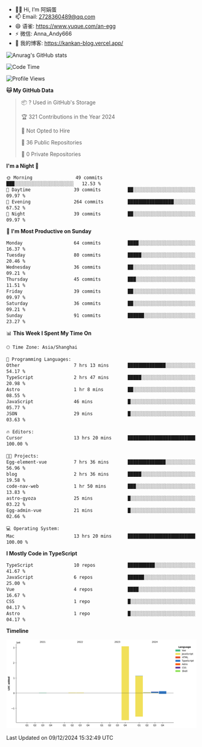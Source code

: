 - 👋🏻 Hi, I’m 阿娟蛋
- 📫 Email: 2728360489@qq.com
- 😄 语雀: https://www.yuque.com/an-egg
- ⚡ 微信: Anna_Andy666
- 📖 我的博客: https://kankan-blog.vercel.app/

![Anurag's GitHub stats](https://github-readme-stats.vercel.app/api?username=kankan-web)
<!--START_SECTION:waka-->
![Code Time](http://img.shields.io/badge/Code%20Time-144%20hrs%2022%20mins-blue)

![Profile Views](http://img.shields.io/badge/Profile%20Views-11-blue)

**🐱 My GitHub Data** 

> 📦 ? Used in GitHub's Storage 
 > 
> 🏆 321 Contributions in the Year 2024
 > 
> 🚫 Not Opted to Hire
 > 
> 📜 36 Public Repositories 
 > 
> 🔑 0 Private Repositories 
 > 
**I'm a Night 🦉** 

```text
🌞 Morning                49 commits          ███░░░░░░░░░░░░░░░░░░░░░░   12.53 % 
🌆 Daytime                39 commits          ██░░░░░░░░░░░░░░░░░░░░░░░   09.97 % 
🌃 Evening                264 commits         █████████████████░░░░░░░░   67.52 % 
🌙 Night                  39 commits          ██░░░░░░░░░░░░░░░░░░░░░░░   09.97 % 
```
📅 **I'm Most Productive on Sunday** 

```text
Monday                   64 commits          ████░░░░░░░░░░░░░░░░░░░░░   16.37 % 
Tuesday                  80 commits          █████░░░░░░░░░░░░░░░░░░░░   20.46 % 
Wednesday                36 commits          ██░░░░░░░░░░░░░░░░░░░░░░░   09.21 % 
Thursday                 45 commits          ███░░░░░░░░░░░░░░░░░░░░░░   11.51 % 
Friday                   39 commits          ██░░░░░░░░░░░░░░░░░░░░░░░   09.97 % 
Saturday                 36 commits          ██░░░░░░░░░░░░░░░░░░░░░░░   09.21 % 
Sunday                   91 commits          ██████░░░░░░░░░░░░░░░░░░░   23.27 % 
```


📊 **This Week I Spent My Time On** 

```text
🕑︎ Time Zone: Asia/Shanghai

💬 Programming Languages: 
Other                    7 hrs 13 mins       ██████████████░░░░░░░░░░░   54.17 % 
TypeScript               2 hrs 47 mins       █████░░░░░░░░░░░░░░░░░░░░   20.98 % 
Astro                    1 hr 8 mins         ██░░░░░░░░░░░░░░░░░░░░░░░   08.55 % 
JavaScript               46 mins             █░░░░░░░░░░░░░░░░░░░░░░░░   05.77 % 
JSON                     29 mins             █░░░░░░░░░░░░░░░░░░░░░░░░   03.63 % 

🔥 Editors: 
Cursor                   13 hrs 20 mins      █████████████████████████   100.00 % 

🐱‍💻 Projects: 
Egg-element-vue          7 hrs 36 mins       ██████████████░░░░░░░░░░░   56.96 % 
blog                     2 hrs 36 mins       █████░░░░░░░░░░░░░░░░░░░░   19.58 % 
code-nav-web             1 hr 50 mins        ███░░░░░░░░░░░░░░░░░░░░░░   13.83 % 
astro-gyoza              25 mins             █░░░░░░░░░░░░░░░░░░░░░░░░   03.22 % 
Egg-admin-vue            21 mins             █░░░░░░░░░░░░░░░░░░░░░░░░   02.66 % 

💻 Operating System: 
Mac                      13 hrs 20 mins      █████████████████████████   100.00 % 
```

**I Mostly Code in TypeScript** 

```text
TypeScript               10 repos            ██████████░░░░░░░░░░░░░░░   41.67 % 
JavaScript               6 repos             ██████░░░░░░░░░░░░░░░░░░░   25.00 % 
Vue                      4 repos             ████░░░░░░░░░░░░░░░░░░░░░   16.67 % 
CSS                      1 repo              █░░░░░░░░░░░░░░░░░░░░░░░░   04.17 % 
Astro                    1 repo              █░░░░░░░░░░░░░░░░░░░░░░░░   04.17 % 
```



**Timeline**

![Lines of Code chart](https://raw.githubusercontent.com/kankan-web/kankan-web/master/assets/bar_graph.png)


 Last Updated on 09/12/2024 15:32:49 UTC
<!--END_SECTION:waka-->
